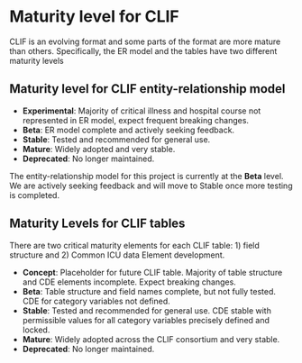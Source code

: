 # Maturity level for CLIF

CLIF is an evolving format and some parts of the format are more mature than others. Specifically, the ER model and the tables have two different maturity levels

## Maturity level for CLIF entity-relationship model

- **Experimental**: Majority of critical illness and hospital course not represented in ER model, expect frequent breaking changes.
- **Beta**: ER model complete and actively seeking feedback. 
- **Stable**: Tested and recommended for general use.
- **Mature**: Widely adopted and very stable.
- **Deprecated**: No longer maintained.

The entity-relationship model for this project is currently at the **Beta** level. We are actively seeking feedback and will move to Stable once more testing is completed.

## Maturity Levels for CLIF tables

There are two critical maturity elements for each CLIF table: 1) field structure and 2) Common ICU data Element development.

- **Concept**: Placeholder for future CLIF table. Majority of table structure and CDE elements incomplete. Expect breaking changes.
- **Beta**: Table structure and field names complete, but not fully tested. CDE for category variables not defined.
- **Stable**: Tested and recommended for general use. CDE stable with permissible values for all category variables precisely defined and locked.
- **Mature**: Widely adopted across the CLIF consortium and very stable.
- **Deprecated**: No longer maintained.

